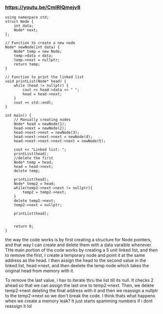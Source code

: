 ### https://youtu.be/CmlRIQmejv8
```#include <iostream>
using namespace std;
struct Node {
    int data;
    Node* next;
};

// Function to create a new node
Node* newNode(int data) {
    Node* temp = new Node;
    temp->data = data;
    temp->next = nullptr;
    return temp;
}

// Function to print the linked list
void printList(Node* head) {
    while (head != nullptr) {
        cout << head->data << " ";
        head = head->next;
    }
    cout << std::endl;
}

int main() {
    // Manually creating nodes
    Node* head = newNode(1);
    head->next = newNode(2);
    head->next->next = newNode(3);
    head->next->next->next = newNode(4);
    head->next->next->next->next = newNode(5);

    cout << "Linked list: ";
    printList(head);
    //delete the first
    Node* temp = head;
    head = head->next;
    delete temp;

    printList(head);
    Node* temp2 = head;
    while(temp2->next->next != nullptr){
        temp2 = temp2->next;
    }
    delete temp2->next;
    temp2->next = nullptr;

    printList(head);


    return 0;
}
```
the way the code works is by first creating a structure for Node pointers, and that way I can create and delete them with a data varaible whenever. THe main portion of the code works by creating a 5 unit linked list, and then to remove the first, I create a temporary node and point it at the same address as the head. I then assign the head to the second value in the linked list, head->next, and then deelete the temp node which takes the original head from memory with it. 


To remove the last value, i hav to iterate thru the list till its null. It checks 2 ahead so that we can assign the last one to temp2->next. Then, we delete temp2->next deleting the final address with it and then we reassign a nullptr to the temp2->next so we don't break the code. I think thats what happens when we create a memory leak? It just starts spamming numbers if i dont reassign it lol
